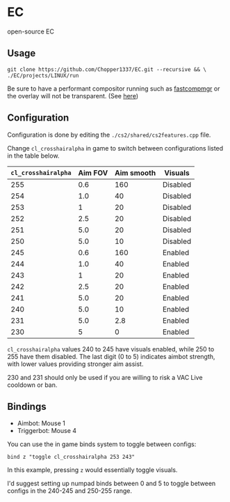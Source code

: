 # EC
open-source EC

## Usage

```
git clone https://github.com/Chopper1337/EC.git --recursive && \
./EC/projects/LINUX/run
```

Be sure to have a performant compositor running such as [fastcompmgr](https://github.com/tycho-kirchner/fastcompmgr) or the overlay will not be transparent.
(See [here](https://github.com/tycho-kirchner/fastcompmgr?tab=readme-ov-file#benchmark))

## Configuration

Configuration is done by editing the `./cs2/shared/cs2features.cpp` file.

Change `cl_crosshairalpha` in game to switch between configurations listed in the table below.

| `cl_crosshairalpha` | Aim FOV | Aim smooth | Visuals |
| ------------- | -------------- | -------------- | -------------- |
| 255 | 0.6 | 160 | Disabled | 
| 254 | 1.0 | 40 | Disabled | 
| 253 | 1 | 20 | Disabled | 
| 252 | 2.5 | 20 | Disabled | 
| 251 | 5.0 | 20 | Disabled | 
| 250 | 5.0 | 10 | Disabled | 
| 245 | 0.6 | 160 | Enabled | 
| 244 | 1.0 | 40 | Enabled | 
| 243 | 1 | 20 | Enabled | 
| 242 | 2.5 | 20 | Enabled | 
| 241 | 5.0 | 20 | Enabled | 
| 240 | 5.0 | 10 | Enabled | 
| 231 | 5.0 | 2.8 | Enabled | 
| 230 | 5 | 0 | Enabled | 

`cl_crosshairalpha` values 240 to 245 have visuals enabled, while 250 to 255 have them disabled.
The last digit (0 to 5) indicates aimbot strength, with lower values providing stronger aim assist.

230 and 231 should only be used if you are willing to risk a VAC Live cooldown or ban.

## Bindings

* Aimbot: Mouse 1
* Triggerbot: Mouse 4

You can use the in game binds system to toggle between configs:

`bind z "toggle cl_crosshairalpha 253 243"`

In this example, pressing `z` would essentially toggle visuals.

I'd suggest setting up numpad binds between 0 and 5 to toggle between configs in the 240-245 and 250-255 range.
